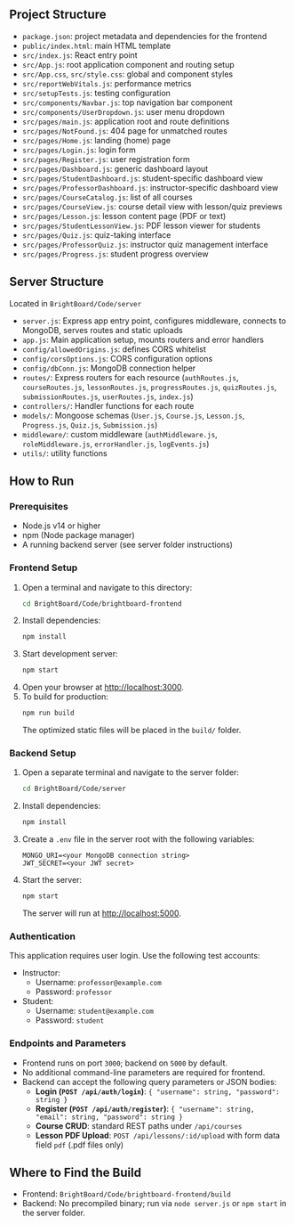 

## Project Structure

- `package.json`: project metadata and dependencies for the frontend
- `public/index.html`: main HTML template
- `src/index.js`: React entry point
- `src/App.js`: root application component and routing setup
- `src/App.css`, `src/style.css`: global and component styles
- `src/reportWebVitals.js`: performance metrics
- `src/setupTests.js`: testing configuration
- `src/components/Navbar.js`: top navigation bar component
- `src/components/UserDropdown.js`: user menu dropdown
- `src/pages/main.js`: application root and route definitions
- `src/pages/NotFound.js`: 404 page for unmatched routes
- `src/pages/Home.js`: landing (home) page
- `src/pages/Login.js`: login form
- `src/pages/Register.js`: user registration form
- `src/pages/Dashboard.js`: generic dashboard layout
- `src/pages/StudentDashboard.js`: student-specific dashboard view
- `src/pages/ProfessorDashboard.js`: instructor-specific dashboard view
- `src/pages/CourseCatalog.js`: list of all courses
- `src/pages/CourseView.js`: course detail view with lesson/quiz previews
- `src/pages/Lesson.js`: lesson content page (PDF or text)
- `src/pages/StudentLessonView.js`: PDF lesson viewer for students
- `src/pages/Quiz.js`: quiz-taking interface
- `src/pages/ProfessorQuiz.js`: instructor quiz management interface
- `src/pages/Progress.js`: student progress overview

## Server Structure

Located in `BrightBoard/Code/server`

- `server.js`: Express app entry point, configures middleware, connects to MongoDB, serves routes and static uploads
- `app.js`: Main application setup, mounts routers and error handlers
- `config/allowedOrigins.js`: defines CORS whitelist
- `config/corsOptions.js`: CORS configuration options
- `config/dbConn.js`: MongoDB connection helper
- `routes/`: Express routers for each resource (`authRoutes.js`, `courseRoutes.js`, `lessonRoutes.js`, `progressRoutes.js`, `quizRoutes.js`, `submissionRoutes.js`, `userRoutes.js`, `index.js`)
- `controllers/`: Handler functions for each route
- `models/`: Mongoose schemas (`User.js`, `Course.js`, `Lesson.js`, `Progress.js`, `Quiz.js`, `Submission.js`)
- `middleware/`: custom middleware (`authMiddleware.js`, `roleMiddleware.js`, `errorHandler.js`, `logEvents.js`)
- `utils/`: utility functions


## How to Run

### Prerequisites

- Node.js v14 or higher
- npm (Node package manager)
- A running backend server (see server folder instructions)

### Frontend Setup

1. Open a terminal and navigate to this directory:
   ```bash
   cd BrightBoard/Code/brightboard-frontend
   ```
2. Install dependencies:
   ```bash
   npm install
   ```
3. Start development server:
   ```bash
   npm start
   ```
4. Open your browser at [http://localhost:3000](http://localhost:3000).
5. To build for production:
   ```bash
   npm run build
   ```
   The optimized static files will be placed in the `build/` folder.

### Backend Setup

1. Open a separate terminal and navigate to the server folder:
   ```bash
   cd BrightBoard/Code/server
   ```
2. Install dependencies:
   ```bash
   npm install
   ```
3. Create a `.env` file in the server root with the following variables:
   ```dotenv
   MONGO_URI=<your MongoDB connection string>
   JWT_SECRET=<your JWT secret>
   ```
4. Start the server:
   ```bash
   npm start
   ```
   The server will run at [http://localhost:5000](http://localhost:5000).

### Authentication

This application requires user login. Use the following test accounts:

- Instructor:
  - Username: `professor@example.com`
  - Password: `professor`
- Student:
  - Username: `student@example.com`
  - Password: `student`

### Endpoints and Parameters

- Frontend runs on port `3000`; backend on `5000` by default.
- No additional command-line parameters are required for frontend.
- Backend can accept the following query parameters or JSON bodies:
  - **Login (`POST /api/auth/login`)**: `{ "username": string, "password": string }`
  - **Register (`POST /api/auth/register`)**: `{ "username": string, "email": string, "password": string }`
  - **Course CRUD**: standard REST paths under `/api/courses`
  - **Lesson PDF Upload**: `POST /api/lessons/:id/upload` with form data field `pdf` (.pdf files only)

## Where to Find the Build

- Frontend: `BrightBoard/Code/brightboard-frontend/build`
- Backend: No precompiled binary; run via `node server.js` or `npm start` in the server folder.


